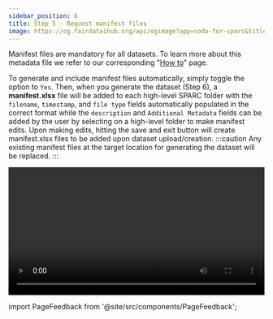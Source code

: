 ```yaml
---
sidebar_position: 6
title: Step 5 - Request manifest files
image: https://og.fairdataihub.org/api/ogimage?app=soda-for-sparc&title=Step%205%20-%20Request%20manifest%20files&description=Prepare%20Dataset
---
```


Manifest files are mandatory for all datasets. To learn more about this metadata file we refer to our corresponding "[How to](../../how-to/how-to-structure-the-manifest-metadata-file.md)" page.

To generate and include manifest files automatically, simply toggle the option to `Yes`. Then, when you generate the dataset (Step 6), a **manifest.xlsx** file will be added to each high-level SPARC folder with the `filename`, `timestamp`, and `file type` fields automatically populated in the correct format while the `description` and `Additional Metadata` fields can be added by the user by selecting on a high-level folder to make manifest edits. Upon making edits, hitting the save and exit button will create manifest.xlsx files to be added upon dataset upload/creation.
:::caution
Any existing manifest files at the target location for generating the dataset will be replaced.
:::

<video
   controls
   autoPlay
   loop
   width="100%"
   src="https://github.com/fairdataihub/SODA-for-SPARC/raw/main/docs/documentation/Videos/soda-for-sparc-manifests.mp4"
/>

import PageFeedback from '@site/src/components/PageFeedback';

<PageFeedback />
